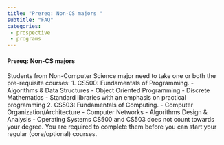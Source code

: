 ```yaml
---
title: "Prereq: Non-CS majors "
subtitle: "FAQ"
categories:
 - prospective
 - programs
---
```

<h4>Prereq: Non-CS majors</h4> 
Students from Non-Computer Science major need to take one or both the pre-requisite courses:
1. CS500: Fundamentals of Programming.
- Algorithms & Data Structures
- Object Oriented Programming
- Discrete Mathematics
- Standard libraries with an emphasis on practical programming
2. CS503: Fundamentals of Computing.
- Computer Organization/Architecture
- Computer Networks
- Algorithms Design & Analysis
- Operating Systems
CS500 and CS503 does not count towards your degree. You are required to complete them before you can start your regular (core/optional) courses.

